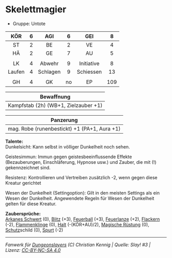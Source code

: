 # Skelettmagier  
- Gruppe: Untote  

| KÖR | 6 | AGI | 6 | GEI | 8 |
| :-: | :-: | :-: | :-: | :-: | :-: |
| ST | 2 | BE | 2 | VE | 4 |
| HÄ | 2 | GE | 7 | AU | 5 |
|  |
| LK | 4 | Abwehr | 9 | Initiative | 8 |
| Laufen | 4 | Schlagen | 9 | Schiessen | 13 |
|  |
| GH | 4 | GK | no | EP | 109 |

| Bewaffnung |
| --- |
| Kampfstab (2h) (WB+1, Zielzauber +1) |


| Panzerung |
| --- |
| mag. Robe (runenbestickt) +1 (PA+1, Aura +1) |


**Talente:**  
Dunkelsicht: Kann selbst in völliger Dunkelheit noch sehen.

Geistesimmun: Immun gegen geistesbeeinflussende Effekte (Bezauberungen, Einschläferung, Hypnose usw.) und Zauber, die mit (!) gekennzeichnet sind.

Resistenz: Kontrollieren und Vertreiben zusätzlich -2, wenn gegen diese Kreatur gerichtet

Wesen der Dunkelheit (Settingoption): Gilt in den meisten Settings als ein Wesen der Dunkelheit. Angewendete Regeln für Wesen der Dunkelheit gelten für diese Kreatur.


**Zaubersprüche:**  
[Arkanes Schwert](/grw/zauber/arkanes-schwert.md) (0), [Blitz](/grw/zauber/blitz.md) (+3), [Feuerball](/grw/zauber/feuerball.md) (+3), [Feuerlanze](/grw/zauber/feuerlanze.md) (+2), [Flackern](/grw/zauber/flackern.md) (-2), [Flammenklinge](/grw/zauber/flammenklinge.md) (0), [Halt](/grw/zauber/halt.md) (-(KÖR+AU)/2), [Magische Rüstung](/grw/zauber/magische-ruestung.md) (0), [Schutz](/fanwerk/zauber/schutz.md)schild (0), [Spurt](/grw/zauber/spurt.md) (-2)




___
*Fanwerk für [Dungeonslayers](https://www.dungeonslayers.net/) (C) Christian Kennig | Quelle: Slay! #3 | Lizenz: [CC-BY-NC-SA 4.0](https://creativecommons.org/licenses/by-nc-sa/4.0/deed.de)*